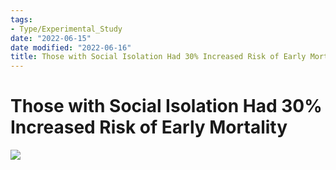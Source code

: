 ```yaml
---
tags:
- Type/Experimental_Study
date: "2022-06-15"
date modified: "2022-06-16"
title: Those with Social Isolation Had 30% Increased Risk of Early Mortality
---
```


# Those with Social Isolation Had 30% Increased Risk of Early Mortality
![](https://i.imgur.com/QGmXrKc.png)
